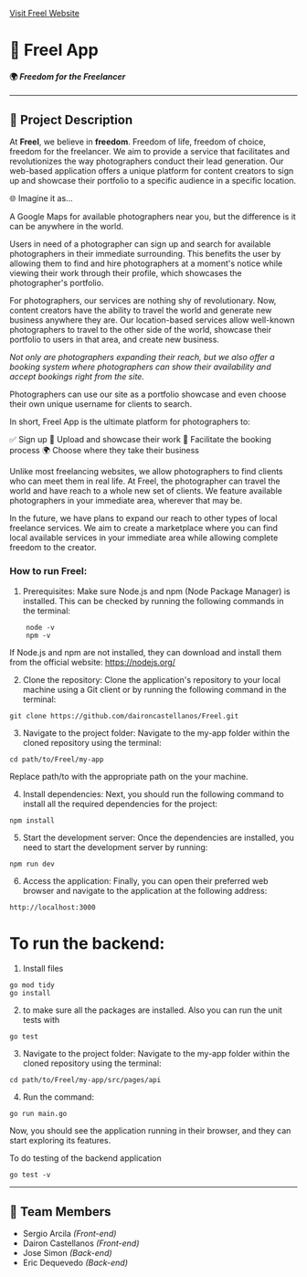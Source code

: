 [Visit Freel Website](https://freel-one.vercel.app)

# 📸 Freel App
#### 🌍 _Freedom for the Freelancer_

---

## 🚀 Project Description

At **Freel**, we believe in **freedom**. Freedom of life, freedom of choice, freedom for the freelancer. We aim to provide a service that facilitates and revolutionizes the way photographers conduct their lead generation. Our web-based application offers a unique platform for content creators to sign up and showcase their portfolio to a specific audience in a specific location.

🌐 Imagine it as...

A Google Maps for available photographers near you, but the difference is it can be anywhere in the world.


Users in need of a photographer can sign up and search for available photographers in their immediate surrounding. This benefits the user by allowing them to find and hire photographers at a moment's notice while viewing their work through their profile, which showcases the photographer's portfolio.

For photographers, our services are nothing shy of revolutionary. Now, content creators have the ability to travel the world and generate new business anywhere they are. Our location-based services allow well-known photographers to travel to the other side of the world, showcase their portfolio to users in that area, and create new business.

_Not only are photographers expanding their reach, but we also offer a booking system where photographers can show their availability and accept bookings right from the site._

Photographers can use our site as a portfolio showcase and even choose their own unique username for clients to search.

In short, Freel App is the ultimate platform for photographers to:

✅ Sign up
🌟 Upload and showcase their work
📅 Facilitate the booking process
🌍 Choose where they take their business


Unlike most freelancing websites, we allow photographers to find clients who can meet them in real life. At Freel, the photographer can travel the world and have reach to a whole new set of clients. We feature available photographers in your immediate area, wherever that may be.

In the future, we have plans to expand our reach to other types of local freelance services. We aim to create a marketplace where you can find local available services in your immediate area while allowing complete freedom to the creator.

### How to run Freel:

1. Prerequisites: Make sure Node.js and npm (Node Package Manager) is installed. This can be checked by running the following commands in the terminal:

```
    node -v
    npm -v
```

If Node.js and npm are not installed, they can download and install them from the official website: https://nodejs.org/

2. Clone the repository: Clone the application's repository to your local machine using a Git client or by running the following command in the terminal:

```
git clone https://github.com/daironcastellanos/Freel.git
```

3. Navigate to the project folder: Navigate to the my-app folder within the cloned repository using the terminal:

```
cd path/to/Freel/my-app
```

Replace path/to with the appropriate path on the your machine.

4. Install dependencies: Next, you should run the following command to install all the required dependencies for the project:

```
npm install
```

5. Start the development server: Once the dependencies are installed, you need to start the development server by running:

```
npm run dev
```

6. Access the application: Finally, you can open their preferred web browser and navigate to the application at the following address:

```
http://localhost:3000
```

# To run the backend:
1. Install files
```
go mod tidy
go install
```

2. to make sure all the packages are installed. Also you can run the unit tests with

```
go test
```

3. Navigate to the project folder: Navigate to the my-app folder within the cloned repository using the terminal:

```
cd path/to/Freel/my-app/src/pages/api
```

4. Run the command:
```
go run main.go
```

Now, you should see the application running in their browser, and they can start exploring its features.


To do testing of the backend application

```
go test -v
```


---

## 👥 Team Members

- Sergio Arcila _(Front-end)_
- Dairon Castellanos _(Front-end)_
- Jose Simon _(Back-end)_
- Eric Dequevedo _(Back-end)_
